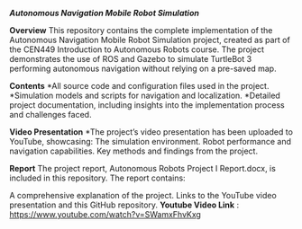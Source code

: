 ***Autonomous Navigation Mobile Robot Simulation***

**Overview**
This repository contains the complete implementation of the Autonomous Navigation Mobile Robot Simulation project, created as part of the CEN449 Introduction to Autonomous Robots course. The project demonstrates the use of ROS and Gazebo to simulate TurtleBot 3 performing autonomous navigation without relying on a pre-saved map.

**Contents**
*All source code and configuration files used in the project.
*Simulation models and scripts for navigation and localization.
*Detailed project documentation, including insights into the implementation process and challenges faced.

**Video Presentation**
*The project’s video presentation has been uploaded to YouTube, showcasing:
The simulation environment.
Robot performance and navigation capabilities.
Key methods and findings from the project.

**Report**
The project report, Autonomous Robots Project I Report.docx, is included in this repository. The report contains:

A comprehensive explanation of the project.
Links to the YouTube video presentation and this GitHub repository. 
**Youtube Video Link** : https://www.youtube.com/watch?v=SWamxFhvKxg
